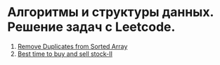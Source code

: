 # Алгоритмы и структуры данных. Решение задач с Leetcode.

1. [Remove Duplicates from Sorted Array](./Array/remove-duplicates-from-sorted-array.js)
1. [Best time to buy and sell stock-II](./Array/best-time-to-buy-and-sell-stock-II.js)
